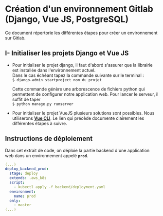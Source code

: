 
# Création d'un environnement Gitlab (Django, Vue JS, PostgreSQL)
Ce document répertorie les différentes étapes pour créer un environnement sur Gitlab.

## I- Initialiser les projets Django et Vue JS
- Pour initialiser le projet django, il faut d'abord s'assurer que la librairie est installée dans l'environnement actuel.  
Dans le cas échéant tapez la commande suivante sur le terminal :   
`$ django-admin startproject nom_du_projet`

    Cette commande génère une arborescence de fichiers python qui permettent de configurer notre application web. Pour lancer le serveur, il suffit de taper  
    `$ python manage.py runserver`

- Pour initialiser le projet VueJS plusieurs solutions sont possibles. Nous utiliserons [**Vue CLI**](https://cli.vuejs.org/#getting-started). Le lien qui précède documente clairement les différentes étapes à suivre.


## Instructions de déploiement
Dans cet extrait de code, on déploie la partie backend d'une application web dans un environnement appelé **`prod`**.

```yaml
(...)
deploy_backend_prod:
  stage: deploy
  extends: .aws_k8s
  script:
    - kubectl apply -f backend/deployment.yaml
  environment:
    name: prod
  only:
    - master   
(...)    
```